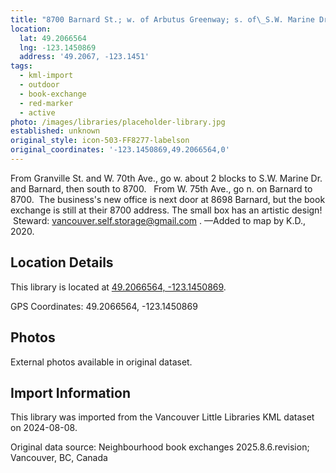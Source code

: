 ```yaml
---
title: "8700 Barnard St.; w. of Arbutus Greenway; s. of\_S.W. Marine Dr."
location:
  lat: 49.2066564
  lng: -123.1450869
  address: '49.2067, -123.1451'
tags:
  - kml-import
  - outdoor
  - book-exchange
  - red-marker
  - active
photo: /images/libraries/placeholder-library.jpg
established: unknown
original_style: icon-503-FF8277-labelson
original_coordinates: '-123.1450869,49.2066564,0'
---
```

From Granville St. and W. 70th Ave., go w. about 2 blocks to S.W. Marine Dr. and Barnard, then south to 8700.  
From W. 75th Ave., go n. on Barnard to 8700. 
The business's new office is next door at 8698 Barnard, but the book exchange is still at their 8700 address.
The small box has an artistic design!  Steward:
vancouver.self.storage@gmail.com .
—Added to map by K.D., 2020. 

## Location Details

This library is located at [49.2066564, -123.1450869](https://www.google.com/maps?q=49.2066564,-123.1450869).

GPS Coordinates: 49.2066564, -123.1450869

## Photos

External photos available in original dataset.

## Import Information

This library was imported from the Vancouver Little Libraries KML dataset on 2024-08-08.

Original data source: Neighbourhood book exchanges 2025.8.6.revision; Vancouver, BC, Canada
